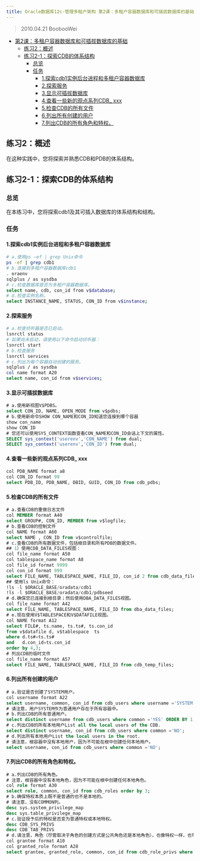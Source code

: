 ```yaml
---
title: Oracle数据库12c-管理多租户架构 第2课：多租户容器数据库和可插拔数据库的基础
---
```


> 2010.04.21 BoobooWei

<!-- MDTOC maxdepth:6 firsth1:1 numbering:0 flatten:0 bullets:1 updateOnSave:1 -->

- [第2课：多租户容器数据库和可插拔数据库的基础](#第2课：多租户容器数据库和可插拔数据库的基础)
  - [练习2：概述](#练习2：概述)
  - [练习2-1：探索CDB的体系结构](#练习2-1：探索cdb的体系结构)
    - [总览](#总览)
    - [任务](#任务)
      - [1.探索cdb1实例后台进程和多租户容器数据库](#1探索cdb1实例后台进程和多租户容器数据库)
      - [2.探索服务](#2探索服务)
      - [3.显示可插拔数据库](#3显示可插拔数据库)
      - [4.查看一些新的观点系列CDB\_ xxx](#4查看一些新的观点系列cdb_-xxx)
      - [5.检查CDB的所有文件](#5检查cdb的所有文件)
      - [6.列出所有创建的用户](#6列出所有创建的用户)
      - [7.列出CDB的所有角色和特权。](#7列出cdb的所有角色和特权。)

<!-- /MDTOC -->

## 练习2：概述

在这种实践中，您将探索并熟悉CDB和PDB的体系结构。

## 练习2-1：探索CDB的体系结构

### 总览

在本练习中，您将探索cdb1及其可插入数据库的体系结构和结构。

### 任务

#### 1.探索cdb1实例后台进程和多租户容器数据库

```bash
# a.使用ps –ef | grep Unix命令
ps -ef | grep cdb1
# b.连接到多租户容器数据库cdb1
. oraenv
sqlplus / as sysdba
# c.检查数据库是否为多租户容器数据库。
select name, cdb, con_id from v$database;
# d.检查实例名称。
select INSTANCE_NAME, STATUS, CON_ID from v$instance;
```

#### 2.探索服务

```bash
# a.检查侦听器是否已启动。
lsnrctl status
# 如果尚未启动，请使用以下命令启动侦听器：
lsnrctl start
# b.检查服务
lsnrctl services
# c.列出为每个容器自动创建的服务。
sqlplus / as sysdba
col name format A20
select name, con_id from v$services;
```

#### 3.显示可插拔数据库

```sql
# a.使用新视图V$PDBS。
select CON_ID, NAME, OPEN_MODE from v$pdbs;
# b.使用新命令SHOW CON_NAME和CON_ID知道您连接到哪个容器
show con_name
show CON_ID
# 您还可以使用SYS_CONTEXT函数查看CON_NAME和CON_ID会话上下文的属性。
SELECT sys_context('userenv','CON_NAME') from dual;
SELECT sys_context('userenv','CON_ID') from dual;
```

#### 4.查看一些新的观点系列CDB\_ xxx

```sql
col PDB_NAME format a8
col CON_ID format 99
select PDB_ID, PDB_NAME, DBID, GUID, CON_ID from cdb_pdbs;
```

#### 5.检查CDB的所有文件

```SQL
# a.查看CDB的重做日志文件
col MEMBER format A40
select GROUP#, CON_ID, MEMBER from v$logfile;
# b.查看CDB的控制文件
col NAME format A60
select NAME , CON_ID from v$controlfile;
# c.查看CDB的所有数据文件，包括根目录和所有PDB的数据文件。
## 1）使用CDB_DATA_FILES视图：
col file_name format A50
col tablespace_name format A8
col file_id format 9999
col con_id format 999
select FILE_NAME, TABLESPACE_NAME, FILE_ID, con_id 2 from cdb_data_files order by con_id ;
## 使用ls Unix命令：
!ls -l $ORACLE_BASE/oradata/cdb1
!ls -l $ORACLE_BASE/oradata/cdb1/pdbseed
# d.确保您已连接到根目录；然后使用DBA_DATA_FILES视图。
col file_name format A42
select FILE_NAME, TABLESPACE_NAME, FILE_ID from dba_data_files;
# e.现在使用V$TABLESPACE和V$DATAFILE视图。
col NAME format A12
select FILE#, ts.name, ts.ts#, ts.con_id
from v$datafile d, v$tablespace  ts
where d.ts#=ts.ts#
and   d.con_id=ts.con_id
order by 4,3;
# 列出CDB的临时文件
col file_name format A57
select FILE_NAME, TABLESPACE_NAME, FILE_ID from cdb_temp_files;
```

#### 6.列出所有创建的用户

```SQL
# a.验证是否创建了SYSTEM用户。
col username format A22
select username, common, con_id from cdb_users where username ='SYSTEM';
# 请注意，用户SYSTEM作为普通用户存在于所有容器中。
# b.列出CDB的所有普通用户。
select distinct username from cdb_users where common ='YES' ORDER BY 1;
# c.列出CDB的所有本地用户List all the local users of the CDB.
select distinct username, con_id from cdb_users where common ='NO';
# d.列出所有本地用户List the local users in the root.
# 请注意，根容器中没有本地用户，因为不可能在根中创建任何本地用户。
select username, con_id from cdb_users where common ='NO';
```

#### 7.列出CDB的所有角色和特权。

```SQL
# a.列出CDB的所有角色。
# 注意，根容器中没有本地角色，因为不可能在根中创建任何本地角色。
col role format A30
select role, common, con_id from cdb_roles order by 3;
# b.确保特权本质上既不是普通的也不是本地的。
# 请注意，没有COMMON列。
desc sys.system_privilege_map
desc sys.table_privilege_map
# c.验证授予后的特权是否变为普通特权或本地特权。
desc CDB_SYS_PRIVS
desc CDB_TAB_PRIVS
# d.请注意，角色（尽管取决于角色的创建方式是公共角色还是本地角色），也像特权一样，也可以是公共角色或本地角色。
col grantee format A10
col granted_role format A28
select grantee, granted_role, common, con_id from cdb_role_privs where grantee='SYSTEM';
```
